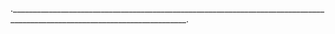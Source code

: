 
 .__________________________________________________________________________________________________________________________.

<!---
CookielulKing/CookielulKing is a ✨ special ✨ repository because its `README.md` (this file) appears on your GitHub profile.
You can click the Preview link to take a look at your changes.
--->
